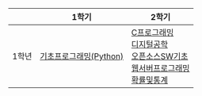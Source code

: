 |       | 1학기                                                    | 2학기                                                                                                                                                                                                                                                  |
| ----- | -------------------------------------------------------- | ------------------------------------------------------------------------------------------------------------------------------------------------------------------------------------------------------------------------------------------------------ |
| 1학년 | [기초프로그래밍(Python)](./1-1/기초프로그래밍/README.md) | [C프로그래밍](./1-2/C프로그래밍/README.md) <br> [디지털공학](./1-2/디지털공학/README.md) <br> [오픈소스SW기초](./1-2/오픈소스SW기초/README.md) <br> [웹서버프로그래밍](./1-2/웹서버프로그래밍/README.md) <br> [확률및통계](./1-2/확률및통계/README.md) |
